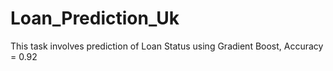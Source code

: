 # Loan_Prediction_Uk
This task involves prediction of Loan Status using Gradient Boost, Accuracy = 0.92
